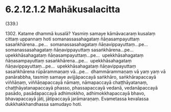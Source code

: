 # 6.2.12.1.2 Mahākusalacitta

(339.)

1302\. Katame dhammā kusalā? Yasmiṃ samaye kāmāvacaraṃ kusalaṃ cittaṃ uppannaṃ hoti somanassasahagataṃ ñāṇasampayuttaṃ sasaṅkhārena…pe…  somanassasahagataṃ ñāṇavippayuttaṃ…pe…  somanassasahagataṃ ñāṇavippayuttaṃ sasaṅkhārena…pe…  upekkhāsahagataṃ ñāṇasampayuttaṃ…pe…  upekkhāsahagataṃ ñāṇasampayuttaṃ sasaṅkhārena…pe…  upekkhāsahagataṃ ñāṇavippayuttaṃ…pe…  upekkhāsahagataṃ ñāṇavippayuttaṃ sasaṅkhārena rūpārammaṇaṃ vā…pe…  dhammārammaṇaṃ vā yaṃ yaṃ vā panārabbha, tasmiṃ samaye avijjāpaccayā saṅkhāro, saṅkhārapaccayā viññāṇaṃ, viññāṇapaccayā nāmaṃ, nāmapaccayā chaṭṭhāyatanaṃ, chaṭṭhāyatanapaccayā phasso, phassapaccayā vedanā, vedanāpaccayā pasādo, pasādapaccayā adhimokkho, adhimokkhapaccayā bhavo, bhavapaccayā jāti, jātipaccayā jarāmaraṇaṃ. Evametassa kevalassa dukkhakkhandhassa samudayo hoti.
